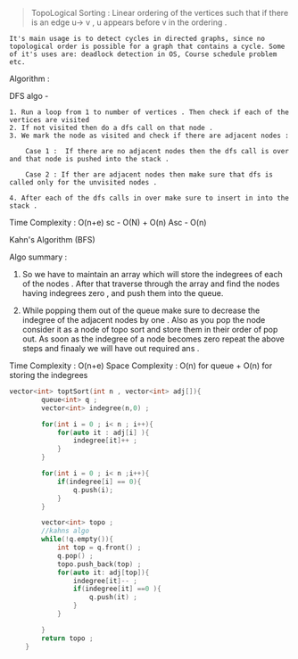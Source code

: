 > TopoLogical Sorting :  Linear ordering of the vertices such that if there is an edge u-> v , u  appears before v in the ordering .
```Possible only for directed acyclic graphs .
It's main usage is to detect cycles in directed graphs, since no topological order is possible for a graph that contains a cycle. Some of it's uses are: deadlock detection in OS, Course schedule problem etc.
```

Algorithm : 

DFS algo -
```
1. Run a loop from 1 to number of vertices . Then check if each of the vertices are visited
2. If not visited then do a dfs call on that node .
3. We mark the node as visited and check if there are adjacent nodes :

	Case 1 :  If there are no adjacent nodes then the dfs call is over and that node is pushed into the stack .

	Case 2 : If ther are adjacent nodes then make sure that dfs is called only for the unvisited nodes .

4. After each of the dfs calls in over make sure to insert in into the stack .
```
Time Complexity : O(n+e)
sc - O(N) + O(n) 
Asc - O(n)


Kahn's Algorithm (BFS) 

Algo summary : 

1. So we have to maintain an array which will store the indegrees of each of the nodes .
After that traverse through the array and find the nodes having indegrees zero , and push 
them into the queue. 

2. While popping them out of the queue make sure to decrease the indegree of the adjacent nodes by one . Also as you pop the node consider it as a node of topo sort and store them in their order of pop out. As soon as the indegree of a node becomes zero repeat the above steps and finaaly we will have out required ans .


Time Complexity : O(n+e)
Space Complexity : O(n) for queue +  O(n) for storing the indegrees 
```cpp
vector<int> toptSort(int n , vector<int> adj[]){
		queue<int> q ;
		vector<int> indegree(n,0) ;

		for(int i = 0 ; i< n ; i++){
			for(auto it : adj[i] ){
				indegree[it]++ ;
			}
		}

		for(int i = 0 ; i< n ;i++){
			if(indegree[i] == 0){
				q.push(i);
			}
		}

		vector<int> topo ;
		//kahns algo 
		while(!q.empty()){
			int top = q.front() ;
			q.pop() ;
			topo.push_back(top) ;
			for(auto it: adj[top]){
				indegree[it]-- ;
				if(indegree[it] ==0 ){
					q.push(it) ;
				}
			}

		}
		return topo ;
	}
```